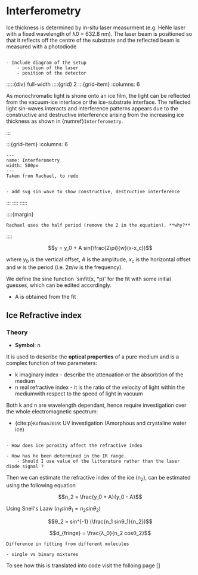 # Interferometry

Ice thickness is determined by in-situ laser measurment (e.g. HeNe laser with a fixed wavelength of λ0 = 632.8 nm).  The laser beam is positioned so that it reflects off the centre of the substrate and the reflected beam is measured with a photodiode

```{note}

- Include diagram of the setup
    - position of the laser
    - position of the detector

```

:::::{div} full-width
::::{grid} 2
:::{grid-item}
:columns: 6

As monochromatic light is shone onto an ice film, the light can be reflected from the vacuum-ice interface or the ice-substrate interface. The reflected light sin-waves interacts and interference patterns appears due to the constructive and destructive interference arising from the increasing ice thickness as shown in {numref}`Interferometry`. 

:::

:::{grid-item}
:columns: 6

```{figure} Docs/Thickness_1_Rachel.png
---
name: Interferometry
width: 500px
---
Taken from Rachael, to redo 
```

```{note}

- add svg sin wave to show constructive, destructive interference

```


:::
::::
:::::



::::{margin}

```{warning}
Rachael uses the half period (remove the 2 in the equation), **why?**
```

::::

$$y = y_0 + A sin(\frac{2\pi}{w}(x-x_c))$$

where $y_0$ is the vertical offset, $A$ is the amplitude, $x_c$ is the horizontal offset and $w$ is the period (i.e. $2\pi/w$ is the frequency).

We define the sine function 'sinfit(x, *p)' for the fit with some initial guesses, which can be edited accordingly.


- A is obtained from the fit 


## Ice Refractive index

### Theory

- **Symbol**: n

It is used to describe the **optical properties** of a pure medium and is a complex function of two parameters: 
- k imaginary index - describe the attenuation or the absorbtion of the medium 
- n real refractive index - it is the ratio of the velocity of light within the mediumwith respect to the speed of light in vacuum

Both k and n are wavelength dependant, hence require investigation over the whole electromagnetic spectrum: 

- {cite:p}`Kofman2019`: UV investigation (Amorphous and crystaline water ice)



```{warning}

- How does ice porosity affect the refractive index

- How has he been determined in the IR range.
    - Should I use value of the litterature rather than the laser diode signal ?

```





Then we can estimate the refractive index of the ice (n<sub>2</sub>), can be estimated using the following equation

$$n_2 =  \frac{y_0 + A}{y_0 - A}$$


Using Snell's Laaw ($n_1 sinθ_1 = n_2 sinθ_2$)


$$θ_2 = sin^{-1} (\frac{n_1 sinθ_1}{n_2})$$





$$d_{fringe} = \frac{λ_0}{n_2 cosθ_2}$$






```{warning}
Difference in fitting from different molecules

- single vs binary mixtures

```


<p class="emphase"> To see how this is translated into code visit the folloing page [] </p>

